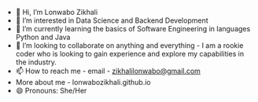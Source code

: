 - 👋 Hi, I’m Lonwabo Zikhali
- 👀 I’m interested in Data Science and Backend Development
- 🌱 I’m currently learning the basics of Software Engineering in languages Python and Java
- 💞️ I’m looking to collaborate on anything and everything - I am a rookie coder who is looking to gain experience and explore my capabilities in the industry.
- 📫 How to reach me - email - zikhalilonwabo@gmail.com
-  More about me - lonwabozikhali.github.io
- 😄 Pronouns: She/Her

<!---
LonwaboZikhali/LonwaboZikhali is a ✨ special ✨ repository because its `README.md` (this file) appears on your GitHub profile.
You can click the Preview link to take a look at your changes.
--->
